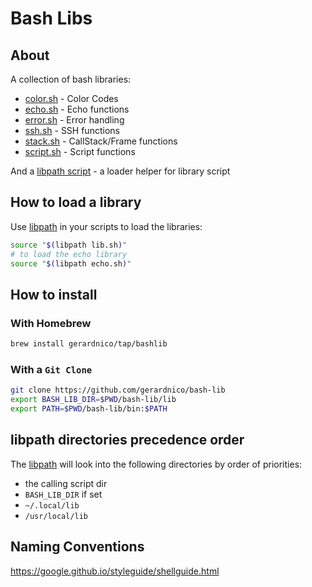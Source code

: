 # Bash Libs


## About

A collection of bash libraries:
* [color.sh](lib/color.sh) - Color Codes
* [echo.sh](lib/echo.sh) - Echo functions
* [error.sh](lib/error.sh) - Error handling
* [ssh.sh](lib/ssh.sh) - SSH functions
* [stack.sh](lib/stack.sh) - CallStack/Frame functions
* [script.sh](lib/script.sh) - Script functions

And a [libpath script](bin/libpath) - a loader helper for library script

## How to load a library

Use [libpath](bin/libpath) in your scripts to load the libraries:

```bash
source "$(libpath lib.sh)"
# to load the echo library
source "$(libpath echo.sh)"
```

## How to install

### With Homebrew

```bash
brew install gerardnico/tap/bashlib
```

### With a `Git Clone`

```bash
git clone https://github.com/gerardnico/bash-lib
export BASH_LIB_DIR=$PWD/bash-lib/lib
export PATH=$PWD/bash-lib/bin:$PATH
```



## libpath directories precedence order

The [libpath](bin/libpath) will look into the following directories by order of priorities:
  * the calling script dir
  * `BASH_LIB_DIR` if set
  * `~/.local/lib`
  * `/usr/local/lib`


## Naming Conventions

https://google.github.io/styleguide/shellguide.html
